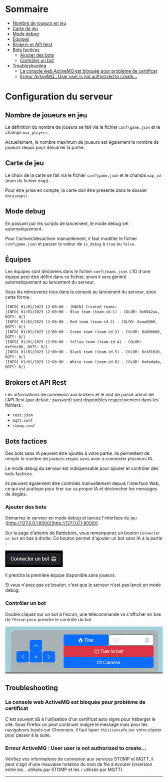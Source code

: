 <link rel="stylesheet" type="text/css" href="../css/doc-iframe.css">
<base target="_blank">

<!-- Side navigation -->
<div class="sidebar">
  <h1>Sommaire</h1>
  <ul>
    <li><a target="_self" href="#nombre-de-joueurs-en-jeu">Nombre de joueurs en jeu</a></li>
    <li><a target="_self" href="#carte-de-jeu">Carte de jeu</a></li>
    <li><a target="_self" href="#mode-debug">Mode debug</a></li>
    <li><a target="_self" href="#%C3%A9quipes">Équipes</a></li>
    <li><a target="_self" href="#brokers-et-api-rest">Brokers et API Rest</a></li>
    <li><a target="_self" href="#bots-factices">Bots factices</a>
      <ul>
        <li><a target="_self" href="#ajouter-des-bots">Ajouter des bots</a></li>
        <li><a target="_self" href="#contr%C3%B4ler-un-bot">Contrôler un bot</a></li>
      </ul>
    </li>
    <li><a target="_self" href="#troubleshooting">Troubleshooting</a>
      <ul>
        <li><a target="_self" href="#la-console-web-activemq-est-bloqu%C3%A9e-pour-probl%C3%A8me-de-certificat">La console web ActiveMQ est bloquée pour problème de certificat</a></li>
        <li><a target="_self" href="#erreur-activemq--user-user-is-not-authorized-to-create">Erreur ActiveMQ : User user is not authorized to create...</a></li>
      </ul>
    </li>
  </ul>
</div>

<!-- Page content -->
<div class="main">

# Configuration du serveur


## Nombre de joueurs en jeu

Le définition du nombre de joueurs se fait via le fichier `conf\game.json` et le champs `max_players`.

Actuellement, le nombre maximum de joueurs est également le nombre de joueurs requis pour démarrer la partie.


## Carte de jeu

Le choix de la carte se fait via le fichier `conf\game.json` et le champs `map_id` (nom du fichier map).

Pour être prise en compte, la carte doit être présente dans le dossier `data\maps\`.


## Mode debug

En passant par les scripts de lancement, le mode debug set automatiquement.

Pour l'activer/désactiver manuellement, il faut modifier le fichier `conf\game.json` et passer la valeur de `is_debug` à `true` ou `false.`


## Équipes

Les équipes sont déclarées dans le fichier `conf\teams.json`. L'ID d'une équipe peut être défini dans ce fichier, sinon il sera généré automatiquement au lancement du serveur.

Vous les retrouverez tous dans la console au lancement du serveur, sous cette forme :
```
[INFO] 01/01/2023 12:00:00 - [MAIN] Created teams:
[INFO] 01/01/2023 12:00:00 - Blue team (team-id-1) - COLOR: 0x0042aa, BOTS: 0/1
[INFO] 01/01/2023 12:00:00 - Red team (team-id-2) - COLOR: 0xaa0000, BOTS: 0/1
[INFO] 01/01/2023 12:00:00 - Green team (team-id-3) - COLOR: 0x00bb00, BOTS: 0/1
[INFO] 01/01/2023 12:00:00 - Yellow team (team-id-4) - COLOR: 0xffcc00, BOTS: 0/1
[INFO] 01/01/2023 12:00:00 - Black team (team-id-5) - COLOR: 0x101010, BOTS: 0/1
[INFO] 01/01/2023 12:00:00 - White team (team-id-6) - COLOR: 0xdadada, BOTS: 0/1
```


## Brokers et API Rest

Les informations de connexion aux brokers et le mot de passe admin de l'API Rest (par défaut : `password`) sont disponibles respectivement dans les fichiers :
- `rest.json`
- `mqtt.conf`
- `stomp.conf`


## Bots factices

Des bots sans IA peuvent être ajoutés à votre partie. Ils permettent de remplir le nombre de joueurs requis sans avoir à connecter plusieurs IA.

Le mode debug du serveur est indispensable pour ajouter et contrôler des bots factices.

Ils peuvent également être contrôlés manuellement depuis l'interface Web, ce qui est pratique pour tirer sur sa propre IA et déclencher les messages de dégâts.

### Ajouter des bots

Démarrez le serveur en mode debug et lancez l'interface du jeu ([http://127.0.0.1:8000](http://127.0.0.1:8000)).

Sur la page d'attente de Battlebots, vous remarquerez un bouton `Connecter un bot` en bas à droite. Ce bouton permet d'ajouter un bot sans IA à la partie :

<img src="../img/debug-add-bot.png"> 

Il prendra la première équipe disponible sans joueurs.

Si vous n'avez pas ce bouton, c'est que le serveur n'est pas lancé en mode debug.

### Contrôler un bot

Double cliquez sur un bot à l'écran, une télécommande va s'afficher en bas de l'écran pour prendre le contrôle du bot.

<img src="../img/debug_remote.png">

## Troubleshooting

### La console web ActiveMQ est bloquée pour problème de certificat

C'est souvent dû à l'utilisation d'un certificat auto signé pour héberger le site. Sous Firefox on peut continuer malgré le message mais pour les navigateurs basés sur Chromium, il faut taper `thisisunsafe` sur votre clavier pour passer à la suite.

### Erreur ActiveMQ : User user is not authorized to create...

Vérifiez vos informations de connexion aux services STOMP et MQTT, il peut s'agir d'une mauvaise notation du nom de file à écouter (inversion entre les `.` utilisés par STOMP et les `/` utilisés par MQTT).

---

</div>
